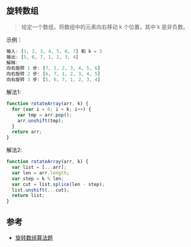 ## 旋转数组
> 给定一个数组，将数组中的元素向右移动 k 个位置，其中 k 是非负数。

示例：
```js
输入: [1, 2, 3, 4, 5, 6, 7] 和 k = 3
输出: [5, 6, 7, 1, 2, 3, 4]
解释:
向右旋转 1 步: [7, 1, 2, 3, 4, 5, 6]
向右旋转 2 步: [6, 7, 1, 2, 3, 4, 5]
向右旋转 3 步: [5, 6, 7, 1, 2, 3, 4]
```

解法1:
```js
function rotateArray(arr, k) {
  for (var i = 0; i < k; i++) {
    var tmp = arr.pop();
    arr.unshift(tmp);
  }
  return arr;
}
```

解法2:
```js
function rotateArray(arr, k) {
  var list = [...arr];
  var len = arr.length;
  var step = k % len;
  var cut = list.splice(len - step);
  list.unshift(...cut);
  return list;
}
```

## 参考
* [旋转数组算法题](https://github.com/Advanced-Frontend/Daily-Interview-Question/issues/126#issuecomment-493809706)
